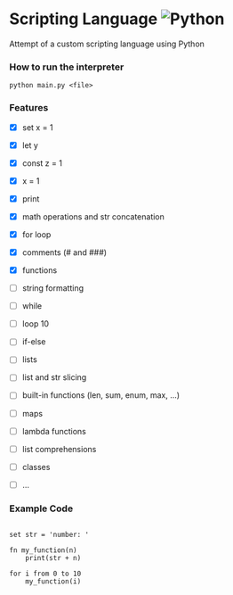 # Scripting Language ![Python](https://skillicons.dev/icons?i=python)
Attempt of a custom scripting language using Python

### How to run the interpreter
```
python main.py <file>
```

### Features
- [x] set x = 1
- [x] let y
- [x] const z = 1
- [x] x = 1
- [x] print
- [x] math operations and str concatenation
- [x] for loop
- [x] comments (# and ###)
- [x] functions
- [ ] string formatting
- [ ] while
- [ ] loop 10
- [ ] if-else
- [ ] lists
- [ ] list and str slicing
- [ ] built-in functions (len, sum, enum, max, ...)
- [ ] maps
- [ ] lambda functions
- [ ] list comprehensions
- [ ] classes
- [ ] ...


### Example Code
```

set str = 'number: '

fn my_function(n)
    print(str + n)

for i from 0 to 10
    my_function(i)

```
